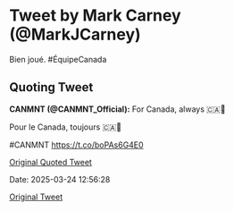 # Tweet by Mark Carney (@MarkJCarney)

Bien joué. #ÉquipeCanada

## Quoting Tweet

**CANMNT (@CANMNT_Official):** For Canada, always 🇨🇦💪

Pour le Canada, toujours 🇨🇦💪

#CANMNT https://t.co/boPAs6G4E0

[Original Quoted Tweet](https://x.com/CANMNT_Official/status/1903959092349342107)

Date: 2025-03-24 12:56:28

[Original Tweet](https://x.com/MarkJCarney/status/1904155354251817169)
